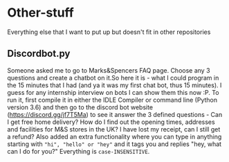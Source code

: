 # Other-stuff
Everything else that I want to put up but doesn't fit in other repositories 

## Discordbot.py
Someone asked me to go to Marks&Spencers FAQ page. Choose any 3 questions and create a chatbot on it.So here it is - what I could program in the 15 minutes that I had (and ya it was my first chat bot, thus 15 minutes). I guess for any internship interview on bots I can show them this now :P. To run it, first compile it in either the IDLE Compiler or command line (Python version 3.6) and then go to the discord bot website (https://discord.gg/jf7T5Ma) to see it answer the 3 defined questions - 
Can I get free home delivery?
How do I find out the opening times, addresses and facilities for M&S stores in the UK?
I have lost my receipt, can I still get a refund?
Also added an extra functionality where you can type in anything starting with `"hi", "hello" or "hey"` and it tags you and replies "hey, what can I do for you?"
Everything is `case-INSENSITIVE`. 
